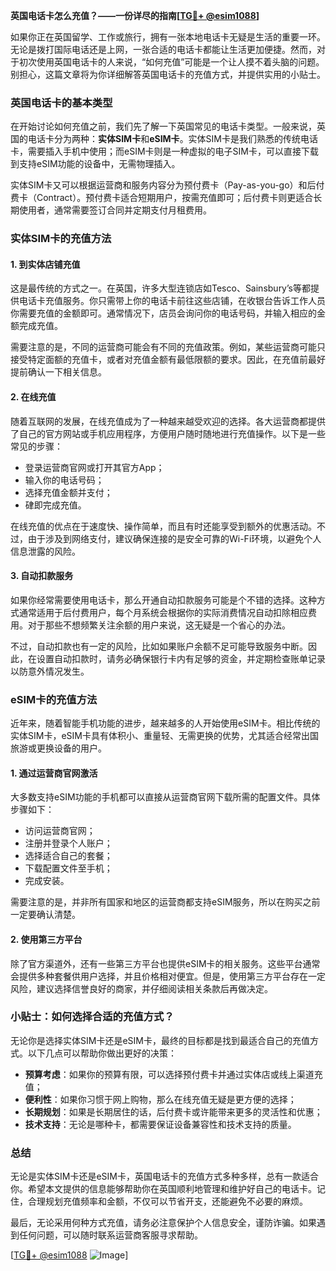 **英国电话卡怎么充值？——一份详尽的指南[[TG💪+ @esim1088](https://t.me/s/esim1088)]**

如果你正在英国留学、工作或旅行，拥有一张本地电话卡无疑是生活的重要一环。无论是拨打国际电话还是上网，一张合适的电话卡都能让生活更加便捷。然而，对于初次使用英国电话卡的人来说，“如何充值”可能是一个让人摸不着头脑的问题。别担心，这篇文章将为你详细解答英国电话卡的充值方式，并提供实用的小贴士。

### 英国电话卡的基本类型

在开始讨论如何充值之前，我们先了解一下英国常见的电话卡类型。一般来说，英国的电话卡分为两种：**实体SIM卡**和**eSIM卡**。实体SIM卡是我们熟悉的传统电话卡，需要插入手机中使用；而eSIM卡则是一种虚拟的电子SIM卡，可以直接下载到支持eSIM功能的设备中，无需物理插入。

实体SIM卡又可以根据运营商和服务内容分为预付费卡（Pay-as-you-go）和后付费卡（Contract）。预付费卡适合短期用户，按需充值即可；后付费卡则更适合长期使用者，通常需要签订合同并定期支付月租费用。

### 实体SIM卡的充值方法

#### 1. 到实体店铺充值

这是最传统的方式之一。在英国，许多大型连锁店如Tesco、Sainsbury’s等都提供电话卡充值服务。你只需带上你的电话卡前往这些店铺，在收银台告诉工作人员你需要充值的金额即可。通常情况下，店员会询问你的电话号码，并输入相应的金额完成充值。

需要注意的是，不同的运营商可能会有不同的充值政策。例如，某些运营商可能只接受特定面额的充值卡，或者对充值金额有最低限额的要求。因此，在充值前最好提前确认一下相关信息。

#### 2. 在线充值

随着互联网的发展，在线充值成为了一种越来越受欢迎的选择。各大运营商都提供了自己的官方网站或手机应用程序，方便用户随时随地进行充值操作。以下是一些常见的步骤：

- 登录运营商官网或打开其官方App；
- 输入你的电话号码；
- 选择充值金额并支付；
- 硉即完成充值。

在线充值的优点在于速度快、操作简单，而且有时还能享受到额外的优惠活动。不过，由于涉及到网络支付，建议确保连接的是安全可靠的Wi-Fi环境，以避免个人信息泄露的风险。

#### 3. 自动扣款服务

如果你经常需要使用电话卡，那么开通自动扣款服务可能是个不错的选择。这种方式通常适用于后付费用户，每个月系统会根据你的实际消费情况自动扣除相应费用。对于那些不想频繁关注余额的用户来说，这无疑是一个省心的办法。

不过，自动扣款也有一定的风险，比如如果账户余额不足可能导致服务中断。因此，在设置自动扣款时，请务必确保银行卡内有足够的资金，并定期检查账单记录以防意外情况发生。

### eSIM卡的充值方法

近年来，随着智能手机功能的进步，越来越多的人开始使用eSIM卡。相比传统的实体SIM卡，eSIM卡具有体积小、重量轻、无需更换的优势，尤其适合经常出国旅游或更换设备的用户。

#### 1. 通过运营商官网激活

大多数支持eSIM功能的手机都可以直接从运营商官网下载所需的配置文件。具体步骤如下：

- 访问运营商官网；
- 注册并登录个人账户；
- 选择适合自己的套餐；
- 下载配置文件至手机；
- 完成安装。

需要注意的是，并非所有国家和地区的运营商都支持eSIM服务，所以在购买之前一定要确认清楚。

#### 2. 使用第三方平台

除了官方渠道外，还有一些第三方平台也提供eSIM卡的相关服务。这些平台通常会提供多种套餐供用户选择，并且价格相对便宜。但是，使用第三方平台存在一定风险，建议选择信誉良好的商家，并仔细阅读相关条款后再做决定。

### 小贴士：如何选择合适的充值方式？

无论你是选择实体SIM卡还是eSIM卡，最终的目标都是找到最适合自己的充值方式。以下几点可以帮助你做出更好的决策：

- **预算考虑**：如果你的预算有限，可以选择预付费卡并通过实体店或线上渠道充值；
- **便利性**：如果你习惯于网上购物，那么在线充值无疑是更方便的选择；
- **长期规划**：如果是长期居住的话，后付费卡或许能带来更多的灵活性和优惠；
- **技术支持**：无论是哪种卡，都需要保证设备兼容性和技术支持的质量。

### 总结

无论是实体SIM卡还是eSIM卡，英国电话卡的充值方式多种多样，总有一款适合你。希望本文提供的信息能够帮助你在英国顺利地管理和维护好自己的电话卡。记住，合理规划充值频率和金额，不仅可以节省开支，还能避免不必要的麻烦。

最后，无论采用何种方式充值，请务必注意保护个人信息安全，谨防诈骗。如果遇到任何问题，可以随时联系运营商客服寻求帮助。

[[TG💪+ @esim1088](https://t.me/s/esim1088) ![Image](https://i.postimg.cc/4NQfJmqS/Snipaste-2025-05-13-00-14-12.png)]